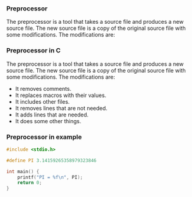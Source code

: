 ### Preprocessor

The preprocessor is a tool that takes a source file and produces a new source file. The new source file is a copy of the
original source file with some modifications. The modifications are:

### Preprocessor in C

The preprocessor is a tool that takes a source file and produces a new source file. The new source file is a copy of the
original source file with some modifications. The modifications are:

* It removes comments.
* It replaces macros with their values.
* It includes other files.
* It removes lines that are not needed.
* It adds lines that are needed.
* It does some other things.

### Preprocessor in example

```c
#include <stdio.h>

#define PI 3.14159265358979323846

int main() {
    printf("PI = %f\n", PI);
    return 0;
}
```
